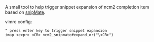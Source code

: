 
A small tool to help trigger snippet expansion of ncm2 completion item based
on [snipMate](https://github.com/msanders/snipmate.vim).

vimrc config:

```vim
" press enter key to trigger snippet expansion
imap <expr> <CR> ncm2_snipmate#expand_or("\<CR>")
```
